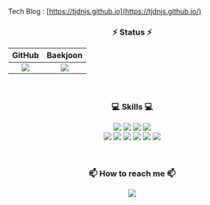 Tech Blog : [https://tjdnjs.github.io](https://tjdnjs.github.io/)


<h3 align="center">⚡ Status ⚡</h3>

|GitHub|Baekjoon|
|:---:|:---:|
| <img src="https://github-readme-stats.vercel.app/api?username=Tjdnjs&show_icons=true&theme=tokyonight&icon_color=AA0017"> | <img src="http://mazassumnida.wtf/api/v2/generate_badge?boj=2seowon"> |


<br>

<h3 align="center">💻 Skills 💻</h3>

<p align="center">
  
<img src="https://img.shields.io/badge/python-3670A0?style=for-the-badge&logo=python&logoColor=ffdd54">
<img src="https://img.shields.io/badge/c-%2300599C.svg?style=for-the-badge&logo=c&logoColor=white">
<img src="https://img.shields.io/badge/c++-%2300599C.svg?style=for-the-badge&logo=c%2B%2B&logoColor=white">
<img src="https://img.shields.io/badge/r-%23276DC3.svg?style=for-the-badge&logo=r&logoColor=white">

<br>
<img src="https://img.shields.io/badge/html5-%23E34F26.svg?style=for-the-badge&logo=html5&logoColor=white">
<img src="https://img.shields.io/badge/css3-%231572B6.svg?style=for-the-badge&logo=css3&logoColor=white">
<img src="https://img.shields.io/badge/javascript-%23323330.svg?style=for-the-badge&logo=javascript&logoColor=%23F7DF1E">
<img src="https://img.shields.io/badge/flask-%23000.svg?style=for-the-badge&logo=flask&logoColor=white">
<img src="https://img.shields.io/badge/mysql-%2300f.svg?style=for-the-badge&logo=mysql&logoColor=white">
<img src="https://img.shields.io/badge/markdown-%23000000.svg?style=for-the-badge&logo=markdown&logoColor=white">

</p>

<br>

<h3 align="center">📫 How to reach me 📫</h3>
<p align="center">
<!--   <img src="https://img.shields.io/badge/EMAIL-03C75A?style=for-the-badge&logo=Naver&logoColor=white&link={2seowon@naver.com}"/></a>&nbsp
  [![Instagram](https://img.shields.io/badge/Instagram-%23E4405F.svg?style=for-the-badge&logo=Instagram&logoColor=white&link=https://www.instagram.com/s__won_._/)](https://www.instagram.com/s__won_._/) -->
  <a href="https://www.instagram.com/s__won_._/" target="_blank"><img src="https://img.shields.io/badge/INSTAGRAM-%23E4405F?style=flat-square&logo=INSTAGRAM&logoColor=white"/></a>
</p>
